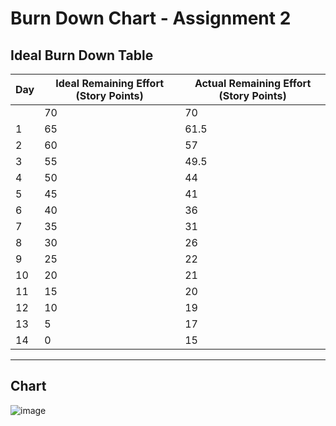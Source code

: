 # Burn Down Chart - Assignment 2

## Ideal Burn Down Table

| Day  | Ideal Remaining Effort (Story Points) | Actual Remaining Effort (Story Points) |
| ---- | ------------------------------------- | -------------------------------------- |
|      | 70                                    | 70                                     |
| 1    | 65                                    | 61.5                                   |
| 2    | 60                                    | 57                                     |
| 3    | 55                                    | 49.5                                   |
| 4    | 50                                    | 44                                     |
| 5    | 45                                    | 41                                     |
| 6    | 40                                    | 36                                     |
| 7    | 35                                    | 31                                     |
| 8    | 30                                    | 26                                     |
| 9    | 25                                    | 22                                     |
| 10   | 20                                    | 21                                     |
| 11   | 15                                    | 20                                     |
| 12   | 10                                    | 19                                     |
| 13   | 5                                     | 17                                     |
| 14   | 0                                     | 15                                     |

---

## Chart
![image](https://github.com/user-attachments/assets/3c004926-e340-42b4-af55-e362b119bd37)






